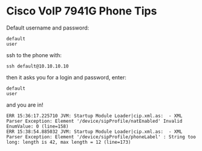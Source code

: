 # Cisco VoIP 7941G Phone Tips

Default username and password:

```
default
user
```

ssh to the phone with:

```
ssh default@10.10.10.10
```

then it asks you for a login and password, enter:

```
default
user
```

and you are in!


```
ERR 15:36:17.225710 JVM: Startup Module Loader|cip.xml.as:  - XML Parser Exception: Element '/device/sipProfile/natEnabled' Invalid EnumValue: 0 (line=158)
ERR 15:38:54.885032 JVM: Startup Module Loader|cip.xml.as:  - XML Parser Exception: Element '/device/sipProfile/phoneLabel' : String too long: length is 42, max length = 12 (line=173)
```
